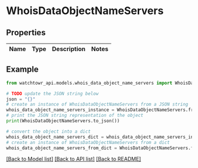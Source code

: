 # WhoisDataObjectNameServers


## Properties

Name | Type | Description | Notes
------------ | ------------- | ------------- | -------------

## Example

```python
from watchtowr_api.models.whois_data_object_name_servers import WhoisDataObjectNameServers

# TODO update the JSON string below
json = "{}"
# create an instance of WhoisDataObjectNameServers from a JSON string
whois_data_object_name_servers_instance = WhoisDataObjectNameServers.from_json(json)
# print the JSON string representation of the object
print(WhoisDataObjectNameServers.to_json())

# convert the object into a dict
whois_data_object_name_servers_dict = whois_data_object_name_servers_instance.to_dict()
# create an instance of WhoisDataObjectNameServers from a dict
whois_data_object_name_servers_from_dict = WhoisDataObjectNameServers.from_dict(whois_data_object_name_servers_dict)
```
[[Back to Model list]](../README.md#documentation-for-models) [[Back to API list]](../README.md#documentation-for-api-endpoints) [[Back to README]](../README.md)


